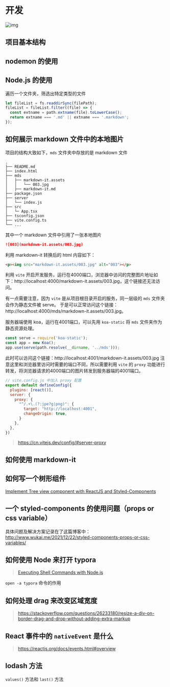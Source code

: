 # 开发



![img](http://tva3.sinaimg.cn/mw600/007aPnLRgy1gxdld58135j30ci0eldk2.jpg)



## 项目基本结构

## nodemon 的使用


## Node.js 的使用

遍历一个文件夹，筛选出特定类型的文件

```javascript
let fileList = fs.readdirSync(filePath);
fileList = fileList.filter((file) => {
  const extname = path.extname(file).toLowerCase();
  return extname === '.md' || extname === '.markdown';
});
```

## 如何展示 markdown 文件中的本地图片

项目的结构大致如下，`mds` 文件夹中存放的是 markdown 文件

```
.
├── README.md
├── index.html
├── mds
│   ├── markdown-it.assets
│   │   └── 003.jpg
│   ├── markdown-it.md
├── package.json
├── server
│   └── index.js
├── src
│   └─ App.tsx
├── tsconfig.json
├── vite.config.ts
└── ...
```

其中一个 markdown 文件中引用了一张本地图片

```markdown
![003](markdown-it.assets/003.jpg)
```

利用 markdown-it 转换后的 html 内容如下：

```html
<p><img src="markdown-it.assets/003.jpg" alt="003"></p>
```

利用 `vite` 开启开发服务，运行在4000端口，浏览器中访问的完整图片地址如下：http://localhost:4000/markdown-it.assets/003.jpg，这个链接还无法访问。

有一点需要注意，因为 `vite` 是从项目根目录开启的服务，同一层级的 `mds` 文件夹会作为静态文件被 serve。
于是可以正常访问这个链接：http://localhost:4000/mds/markdown-it.assets/003.jpg。

服务器端使用 koa，运行在4001端口，可以先用 `koa-static` 将 `mds` 文件夹作为静态资源处理。

```javascript
const serve = require('koa-static');
const app = new Koa();
app.use(serve(path.resolve(__dirname, '../mds')));
```

此时可以访问这个链接：http://localhost:4001/markdown-it.assets/003.jpg
注意这里和浏览器里访问时需要的端口不同，所以需要利用 `vite` 的 `proxy` 功能进行转发，将浏览器请求的4000端口的图片转发到服务器端的4001端口。

```javascript
// vite.config.js 中加入 proxy 配置
export default defineConfig({
  plugins: [react()],
  server: {
    proxy: {
      "^/.+\.(?:jpe?g|png)": {
        target: "http://localhost:4001",
        changeOrigin: true,
      }
    },
  },
})
```

> https://cn.vitejs.dev/config/#server-proxy

## 如何使用 markdown-it

## 如何写一个树形组件

[Implement Tree view component with ReactJS and Styled-Components](https://medium.com/@davidtranwd/implement-tree-view-component-with-reactjs-and-styled-components-5eea3b1603cf)

## 一个 styled-components 的使用问题（props or css variable）

具体问题及解决方案记录在了这篇博客中：http://www.wukai.me/2021/12/22/styled-components-props-or-css-variables/

## 如何使用 Node 来打开 typora

> [Executing Shell Commands with Node.js](https://stackabuse.com/executing-shell-commands-with-node-js/)

`open -a typora` 命令的作用


## 如何处理 drag 来改变区域宽度

> https://stackoverflow.com/questions/26233180/resize-a-div-on-border-drag-and-drop-without-adding-extra-markup


## React 事件中的 `nativeEvent` 是什么

> https://reactjs.org/docs/events.html#overview

## lodash 方法

`values()` 方法和 `last()` 方法

